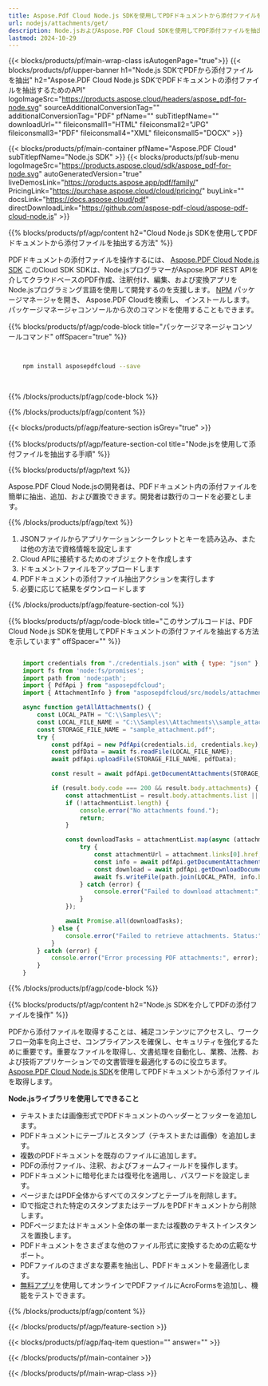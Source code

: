 ```yaml
---
title: Aspose.Pdf Cloud Node.js SDKを使用してPDFドキュメントから添付ファイルを抽出
url: nodejs/attachments/get/
description: Node.jsおよびAspose.PDF Cloud SDKを使用してPDF添付ファイルを抽出します。APIを介して埋め込みコンテンツにアクセスします。
lastmod: 2024-10-29
---
```


{{< blocks/products/pf/main-wrap-class isAutogenPage="true">}}
{{< blocks/products/pf/upper-banner h1="Node.js SDKでPDFから添付ファイルを抽出" h2="Aspose.PDF Cloud Node.js SDKでPDFドキュメントの添付ファイルを抽出するためのAPI" logoImageSrc="https://products.aspose.cloud/headers/aspose_pdf-for-node.svg" sourceAdditionalConversionTag="" additionalConversionTag="PDF" pfName="" subTitlepfName="" downloadUrl="" fileiconsmall1="HTML" fileiconsmall2="JPG" fileiconsmall3="PDF" fileiconsmall4="XML" fileiconsmall5="DOCX" >}}

{{< blocks/products/pf/main-container pfName="Aspose.PDF Cloud" subTitlepfName="Node.js SDK" >}}
{{< blocks/products/pf/sub-menu logoImageSrc="https://products.aspose.cloud/sdk/aspose_pdf-for-node.svg"
autoGeneratedVersion="true"
liveDemosLink="https://products.aspose.app/pdf/family/" PricingLink="https://purchase.aspose.cloud/cloud/pricing/" buyLink="" docsLink="https://docs.aspose.cloud/pdf"  directDownloadLink="https://github.com/aspose-pdf-cloud/aspose-pdf-cloud-node.js" >}}

{{% blocks/products/pf/agp/content h2="Cloud Node.js SDKを使用してPDFドキュメントから添付ファイルを抽出する方法" %}}

PDFドキュメントの添付ファイルを操作するには、
[Aspose.PDF Cloud Node.js SDK](https://products.aspose.cloud/pdf/nodejs/)
このCloud SDK SDKは、Node.jsプログラマーがAspose.PDF REST APIを介してクラウドベースのPDF作成、注釈付け、編集、および変換アプリをNode.jsプログラミング言語を使用して開発するのを支援します。
[NPM](https://www.npmjs.com/package/asposepdfcloud)
パッケージマネージャを開き、
Aspose.PDF Cloudを検索し、
インストールします。パッケージマネージャコンソールから次のコマンドを使用することもできます。

{{% blocks/products/pf/agp/code-block title="パッケージマネージャコンソールコマンド" offSpacer="true" %}}

```bash

     
    npm install asposepdfcloud --save
     
     

```

{{% /blocks/products/pf/agp/code-block %}}

{{% /blocks/products/pf/agp/content %}}

{{< blocks/products/pf/agp/feature-section isGrey="true" >}}

{{% blocks/products/pf/agp/feature-section-col title="Node.jsを使用して添付ファイルを抽出する手順" %}}

{{% blocks/products/pf/agp/text %}}

Aspose.PDF Cloud Node.jsの開発者は、PDFドキュメント内の添付ファイルを簡単に抽出、追加、および置換できます。開発者は数行のコードを必要とします。

{{% /blocks/products/pf/agp/text %}}

1. JSONファイルからアプリケーションシークレットとキーを読み込み、または他の方法で資格情報を設定します
1. Cloud APIに接続するためのオブジェクトを作成します
1. ドキュメントファイルをアップロードします
1. PDFドキュメントの添付ファイル抽出アクションを実行します
1. 必要に応じて結果をダウンロードします

{{% /blocks/products/pf/agp/feature-section-col %}}


{{% blocks/products/pf/agp/code-block title="このサンプルコードは、PDF Cloud Node.js SDKを使用してPDFドキュメントの添付ファイルを抽出する方法を示しています" offSpacer="" %}}

```js

    import credentials from "./credentials.json" with { type: "json" };
    import fs from 'node:fs/promises';
    import path from 'node:path';
    import { PdfApi } from "asposepdfcloud";
    import { AttachmentInfo } from "asposepdfcloud/src/models/attachmentInfo.js";

    async function getAllAttachments() {
        const LOCAL_PATH = "C:\\Samples\\";
        const LOCAL_FILE_NAME = "C:\\Samples\\Attachments\\sample_attachment.pdf";
        const STORAGE_FILE_NAME = "sample_attachment.pdf";
        try {
            const pdfApi = new PdfApi(credentials.id, credentials.key);
            const pdfData = await fs.readFile(LOCAL_FILE_NAME);
            await pdfApi.uploadFile(STORAGE_FILE_NAME, pdfData);

            const result = await pdfApi.getDocumentAttachments(STORAGE_FILE_NAME);

            if (result.body.code === 200 && result.body.attachments) {
                const attachmentList = result.body.attachments.list || [];
                if (!attachmentList.length) {
                    console.error("No attachments found.");
                    return;
                }

                const downloadTasks = attachmentList.map(async (attachment) => {
                    try {
                        const attachmentUrl = attachment.links[0].href;
                        const info = await pdfApi.getDocumentAttachmentByIndex(STORAGE_FILE_NAME, attachmentUrl);
                        const download = await pdfApi.getDownloadDocumentAttachmentByIndex(STORAGE_FILE_NAME, attachmentUrl);
                        await fs.writeFile(path.join(LOCAL_PATH, info.body.attachment.name), download.body);
                    } catch (error) {
                        console.error("Failed to download attachment:", error);
                    }
                });

                await Promise.all(downloadTasks);
            } else {
                console.error("Failed to retrieve attachments. Status:", result.statusCode);
            }
        } catch (error) {
            console.error("Error processing PDF attachments:", error);
        }
    }
```

{{% /blocks/products/pf/agp/code-block %}}

{{% blocks/products/pf/agp/content h2="Node.js SDKを介してPDFの添付ファイルを操作" %}}

PDFから添付ファイルを取得することは、補足コンテンツにアクセスし、ワークフロー効率を向上させ、コンプライアンスを確保し、セキュリティを強化するために重要です。重要なファイルを取得し、文書処理を自動化し、業務、法務、および技術アプリケーションでの文書管理を最適化するのに役立ちます。
[Aspose.PDF Cloud Node.js SDK](https://products.aspose.cloud/pdf/nodejs/)を使用してPDFドキュメントから添付ファイルを取得します。

**Node.jsライブラリを使用してできること**

+ テキストまたは画像形式でPDFドキュメントのヘッダーとフッターを追加します。
+ PDFドキュメントにテーブルとスタンプ（テキストまたは画像）を追加します。
+ 複数のPDFドキュメントを既存のファイルに追加します。
+ PDFの添付ファイル、注釈、およびフォームフィールドを操作します。
+ PDFドキュメントに暗号化または復号化を適用し、パスワードを設定します。
+ ページまたはPDF全体からすべてのスタンプとテーブルを削除します。
+ IDで指定された特定のスタンプまたはテーブルをPDFドキュメントから削除します。
+ PDFページまたはドキュメント全体の単一または複数のテキストインスタンスを置換します。
+ PDFドキュメントをさまざまな他のファイル形式に変換するための広範なサポート。
+ PDFファイルのさまざまな要素を抽出し、PDFドキュメントを最適化します。
+ [無料アプリ](https://products.aspose.app/pdf/xfa)を使用してオンラインでPDFファイルにAcroFormsを追加し、機能をテストできます。

{{% /blocks/products/pf/agp/content %}}

{{< /blocks/products/pf/agp/feature-section >}}

{{< blocks/products/pf/agp/faq-item question="" answer="" >}}

{{< /blocks/products/pf/main-container >}}

{{< /blocks/products/pf/main-wrap-class >}}
